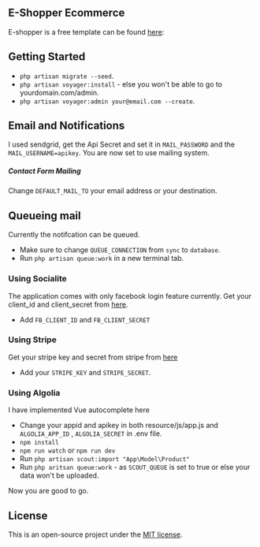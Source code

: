 ## E-Shopper Ecommerce
E-shopper is a free template can be found [here](https://themehunt.com/item/1524993-eshopper-free-ecommerce-html-template):
## Getting Started
- `php artisan migrate --seed`.
- `php artisan voyager:install` - else you won't be able to go to yourdomain.com/admin.
- `php artisan voyager:admin your@email.com --create`.

## Email and Notifications
I used sendgrid, get the Api Secret and set it in `MAIL_PASSWORD` and the `MAIL_USERNAME=apikey`. You are now set to use mailing system.
##### Contact Form Mailing
Change `DEFAULT_MAIL_TO` your email address or your destination.
## Queueing mail
Currently the notifcation can be queued.
- Make sure to change `QUEUE_CONNECTION` from `sync` to `database`.
- Run `php artisan queue:work` in a new terminal tab.

### Using Socialite

The application comes with only facebook login feature currently. Get your client_id and client_secret from [here](https://developers.facebook.com/).
- Add `FB_CLIENT_ID` and `FB_CLIENT_SECRET`

### Using Stripe

Get your stripe key and secret from stripe from [here](https://dashboard.stripe.com/test/apikeys) 

- Add your `STRIPE_KEY` and `STRIPE_SECRET`. 

### Using Algolia
I have implemented Vue autocomplete here

- Change your appid and apikey in both resource/js/app.js and `ALGOLIA_APP_ID` , `ALGOLIA_SECRET` in .env file.
- `npm install`
- `npm run watch` or `npm run dev`
- Run `php artisan scout:import "App\Model\Product"`
- Run `php aritsan queue:work` - as `SCOUT_QUEUE` is set to true or else your data won't be uploaded.


Now you are good to go.
## License

This is an open-source project under the [MIT license](https://opensource.org/licenses/MIT).
